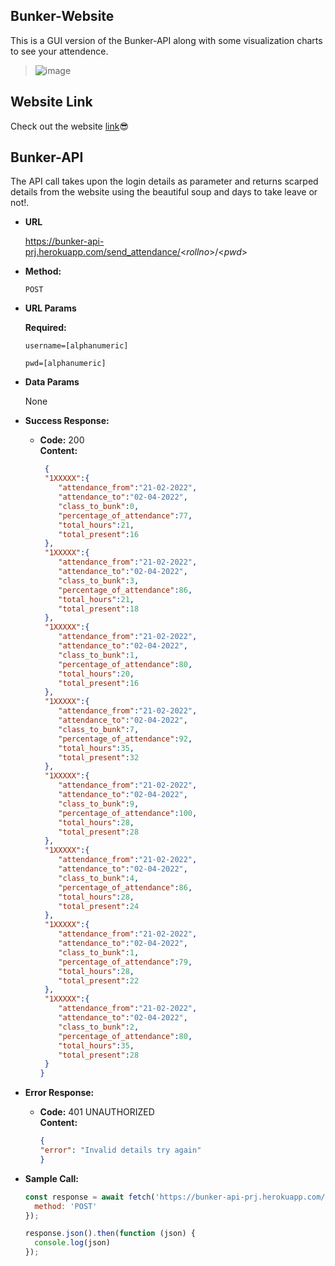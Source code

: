 **Bunker-Website**
----

  This is a GUI version of the Bunker-API along with some visualization charts to see your attendence.
  > ![image](https://user-images.githubusercontent.com/62739618/163450385-539888fd-f00b-431f-8881-ea2057722f81.png)
 
## Website Link

Check out the website [link](https://bunker-api-prj.herokuapp.com/)😎


**Bunker-API**
----
  The API call takes upon the login details as parameter and returns scarped details from the website using the beautiful soup and days to take leave or not!.

* **URL**

  https://bunker-api-prj.herokuapp.com/send_attendance/<_rollno_>/<_pwd_>

* **Method:**

  `POST`  
  
*  **URL Params**

   **Required:**
 
   `username=[alphanumeric]`
   
   `pwd=[alphanumeric]`
   
* **Data Params**

  None

* **Success Response:**
  
  * **Code:** 200 <br />
    **Content:** 
    ```json
     {
     "1XXXXX":{
        "attendance_from":"21-02-2022",
        "attendance_to":"02-04-2022",
        "class_to_bunk":0,
        "percentage_of_attendance":77,
        "total_hours":21,
        "total_present":16
     },
     "1XXXXX":{
        "attendance_from":"21-02-2022",
        "attendance_to":"02-04-2022",
        "class_to_bunk":3,
        "percentage_of_attendance":86,
        "total_hours":21,
        "total_present":18
     },
     "1XXXXX":{
        "attendance_from":"21-02-2022",
        "attendance_to":"02-04-2022",
        "class_to_bunk":1,
        "percentage_of_attendance":80,
        "total_hours":20,
        "total_present":16
     },
     "1XXXXX":{
        "attendance_from":"21-02-2022",
        "attendance_to":"02-04-2022",
        "class_to_bunk":7,
        "percentage_of_attendance":92,
        "total_hours":35,
        "total_present":32
     },
     "1XXXXX":{
        "attendance_from":"21-02-2022",
        "attendance_to":"02-04-2022",
        "class_to_bunk":9,
        "percentage_of_attendance":100,
        "total_hours":28,
        "total_present":28
     },
     "1XXXXX":{
        "attendance_from":"21-02-2022",
        "attendance_to":"02-04-2022",
        "class_to_bunk":4,
        "percentage_of_attendance":86,
        "total_hours":28,
        "total_present":24
     },
     "1XXXXX":{
        "attendance_from":"21-02-2022",
        "attendance_to":"02-04-2022",
        "class_to_bunk":1,
        "percentage_of_attendance":79,
        "total_hours":28,
        "total_present":22
     },
     "1XXXXX":{
        "attendance_from":"21-02-2022",
        "attendance_to":"02-04-2022",
        "class_to_bunk":2,
        "percentage_of_attendance":80,
        "total_hours":35,
        "total_present":28
     }
    }
    ```

 
* **Error Response:**

  * **Code:** 401 UNAUTHORIZED <br />
    **Content:** 
    ```json
    {
    "error": "Invalid details try again"
    }
    ```

* **Sample Call:**

  ```javascript
  const response = await fetch('https://bunker-api-prj.herokuapp.com/send_attendance/1****1/******', {
    method: 'POST'
  });

  response.json().then(function (json) {
    console.log(json)
  });
  ```

